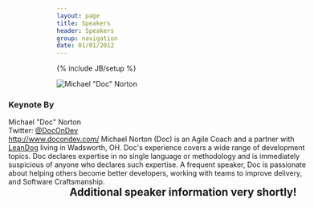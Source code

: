 ```yaml
---
layout: page
title: Speakers
header: Speakers
group: navigation
date: 01/01/2012
---
```

{% include JB/setup %}

<div class="clear">
  <img src="http://a0.twimg.com/profile_images/1358796499/doc_at_sandcastle_style_reasonably_small.jpg" alt="Michael &quot;Doc&quot; Norton" style="float: left" />
  <div  style="float: right; width: 600px">
    <h3>Keynote By</h3>
    <span class="name">Michael &quot;Doc&quot; Norton</span>
    <div class="contact">Twitter: <a href="http://www.twitter.com/DocOnDev">@DocOnDev</a></div>
    <span class="contact"><a href="http://www.docondev.com/">http://www.docondev.com/</a></span>
    <span class="bio">Michael Norton (Doc) is an Agile Coach and a partner with <a href="http://www.leandog.com">LeanDog</a> living in Wadsworth, OH. Doc's experience covers a wide range of development topics. Doc declares expertise in no single language or methodology and is immediately suspicious of anyone who declares such expertise. A frequent speaker, Doc is passionate about helping others become better developers, working with teams to improve delivery, and Software Craftsmanship.</span>
  </div>
</div>
<div style="padding-top: 25px; text-align:center;" class="clear"><h2>Additional speaker information very shortly!</h2></div>